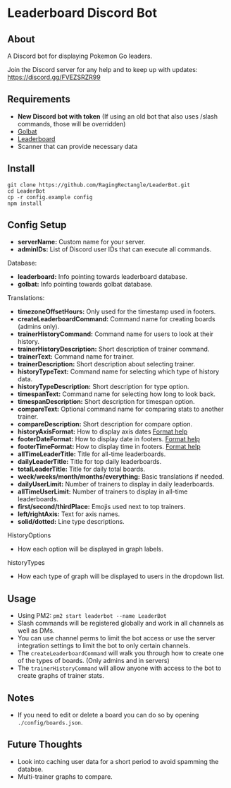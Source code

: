 # Leaderboard Discord Bot

## About
A Discord bot for displaying Pokemon Go leaders.

Join the Discord server for any help and to keep up with updates: https://discord.gg/FVEZSRZR99


## Requirements
 - **New Discord bot with token** (If using an old bot that also uses /slash commands, those will be overridden)
 - [Golbat](https://github.com/UnownHash/Golbat)
 - [Leaderboard](https://github.com/na-ji/leaderboard)
 - Scanner that can provide necessary data


## Install
```
git clone https://github.com/RagingRectangle/LeaderBot.git
cd LeaderBot
cp -r config.example config
npm install
```


## Config Setup
- **serverName:** Custom name for your server.
- **adminIDs:** List of Discord user IDs that can execute all commands.

Database:
  - **leaderboard:** Info pointing towards leaderboard database.
  - **golbat:** Info pointing towards golbat database.

Translations:
- **timezoneOffsetHours:** Only used for the timestamp used in footers.
- **createLeaderboardCommand:** Command name for creating boards (admins only).
- **trainerHistoryCommand:** Command name for users to look at their history.
- **trainerHistoryDescription:** Short description of trainer command.
- **trainerText:** Command name for trainer.
- **trainerDescription:** Short description about selecting trainer.
- **historyTypeText:** Command name for selecting which type of history data.
- **historyTypeDescription:** Short description for type option.
- **timespanText:** Command name for selecting how long to look back.
- **timespanDescription:** Short description for timespan option.
- **compareText:** Optional command name for comparing stats to another trainer.
- **compareDescription:** Short description for compare option.
- **historyAxisFormat:** How to display axis dates [Format help](https://momentjs.com/docs/#/displaying/format/)
- **footerDateFormat:** How to display date in footers. [Format help](https://momentjs.com/docs/#/displaying/format/)
- **footerTimeFormat:** How to display time in footers. [Format help](https://momentjs.com/docs/#/displaying/format/)
- **allTimeLeaderTitle:** Title for all-time leaderboards.
- **dailyLeaderTitle:** Title for top daily leaderboards.
- **totalLeaderTitle:** Title for daily total boards.
- **week/weeks/month/months/everything:** Basic translations if needed.
- **dailyUserLimit:** Number of trainers to display in daily leaderboards.
- **allTimeUserLimit:** Number of trainers to display in all-time leaderboards.
- **first/second/thirdPlace:** Emojis used next to top trainers.
- **left/rightAxis:** Text for axis names.
- **solid/dotted:** Line type descriptions.



HistoryOptions
- How each option will be displayed in graph labels.

historyTypes
- How each type of graph will be displayed to users in the dropdown list.


## Usage
- Using PM2: `pm2 start leaderbot --name LeaderBot`
- Slash commands will be registered globally and work in all channels as well as DMs.
- You can use channel perms to limit the bot access or use the server integration settings to limit the bot to only certain channels.
- The `createLeaderboardCommand` will walk you through how to create one of the types of boards. (Only admins and in servers)
- The `trainerHistoryCommand` will allow anyone with access to the bot to create graphs of trainer stats.

## Notes
- If you need to edit or delete a board you can do so by opening `./config/boards.json`.

## Future Thoughts
- Look into caching user data for a short period to avoid spamming the databse.
- Multi-trainer graphs to compare.